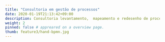 ```yaml
---
title: "Consultoria em gestão de processos"
date: 2020-01-19T21:13:42+09:00
description: Consultoria levantamento,  mapeamento e redesenho de processos em BPMN. Identificação de gargalos, pontos de melhoria, etc.
weight: 2
pinned: false # appreared on a overview page.
thumb: feature3/hand-bpmn.jpg
---
```

